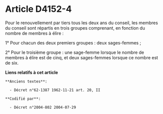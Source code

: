 # Article D4152-4

Pour le renouvellement par tiers tous les deux ans du conseil, les membres du conseil sont répartis en trois groupes
comprenant, en fonction du nombre de membres à élire :

1° Pour chacun des deux premiers groupes : deux sages-femmes ;

2° Pour le troisième groupe : une sage-femme lorsque le nombre de membres à élire est de cinq, et deux sages-femmes lorsque
ce nombre est de six.

**Liens relatifs à cet article**

	**Anciens textes**:

	  - Décret n°62-1387 1962-11-21 art. 20, II

	**Codifié par**:

	  - Décret n°2004-802 2004-07-29
